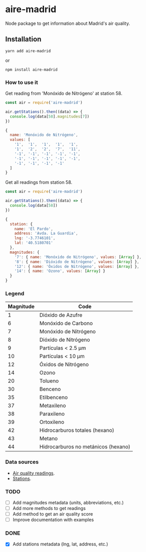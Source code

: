 # aire-madrid

Node package to get information about Madrid's air quality.

## Installation

`yarn add aire-madrid`

or

`npm install aire-madrid`

### How to use it 

Get reading from 'Monóxido de Nitrógeno' at station 58.

```js
const air = require('aire-madrid')

air.getStations().then((data) => {
  console.log(data[58].magnitudes[7])
})
```

```js
{
  name: 'Monóxido de Nitrógeno',
  values: [
    '1',  '1',  '1',  '1',  '1',
    '1',  '2',  '2',  '7',  '11',
    '-1', '-1', '-1', '-1', '-1',
    '-1', '-1', '-1', '-1', '-1',
    '-1', '-1', '-1', '-1'
  ]
}
```

Get all readings from station 58.

```js
const air = require('aire-madrid')

air.getStations().then((data) => {
  console.log(data[58])
})
```
```js
{
  station: {
    name: 'El Pardo',
    address: 'Avda. La Guardia',
    lng: '-3.7746101',
    lat: '40.5180701'
  },
  magnitudes: {
    '7': { name: 'Monóxido de Nitrógeno', values: [Array] },
    '8': { name: 'Dióxido de Nitrógeno', values: [Array] },
    '12': { name: 'Óxidos de Nitrógeno', values: [Array] },
    '14': { name: 'Ozono', values: [Array] }
  }
}
```

### Legend

| Magnitude   | Code                                |
| ----------- |-------------------------------------|
| 1           | Dióxido de Azufre                   |
| 6           | Monóxido de Carbono                 |
| 7           | Monóxido de Nitrógeno               |
| 8           | Dióxido de Nitrógeno                |
| 9           | Partículas < 2.5 µm                 |
| 10          | Partículas < 10 µm                  |
| 12          | Óxidos de Nitrógeno                 |
| 14          | Ozono                               |
| 20          | Tolueno                             |
| 30          | Benceno                             |
| 35          | Etilbenceno                         |
| 37          | Metaxileno                          |
| 38          | Paraxileno                          |
| 39          | Ortoxileno                          |
| 42          | Hidrocarburos totales (hexano)      |
| 43          | Metano                              |
| 44          | Hidrocarburos no metánicos (hexano) |

### Data sources

- [Air quality readings](https://datos.madrid.es/sites/v/index.jsp?vgnextoid=41e01e007c9db410VgnVCM2000000c205a0aRCRD&vgnextchannel=374512b9ace9f310VgnVCM100000171f5a0aRCRD).
- [Stations](https://datos.madrid.es/sites/v/index.jsp?vgnextoid=2ac5be53b4d2b610VgnVCM2000001f4a900aRCRD&vgnextchannel=374512b9ace9f310VgnVCM100000171f5a0aRCRD).

### TODO

- [ ] Add magnitudes metadata (units, abbreviations, etc.)
- [ ] Add more methods to get readings
- [ ] Add method to get an air quality score
- [ ] Improve documentation with examples

### DONE

- [x] Add stations metadata (lng, lat, address, etc.)
